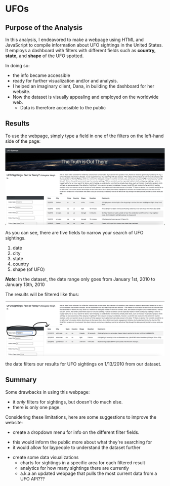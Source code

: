 # UFOs

## Purpose of the Analysis

In this analysis, I endeavored to make a webpage using HTML and JavaScript
to compile information about UFO sightings in the United States. It employs a dashboard 
with filters with different fields such as **country, state,** and **shape** of the UFO spotted.

In doing so:
* the info became accessible
*  ready for further visualization and/or and analysis.
* I helped an imaginary client, Dana, in building the dashboard for her website.
* Now the dataset is visually appealing and employed on the worldwide web.
  - Data is therefore accessible to the public

## Results
To use the webpage, simply type a field in one of the filters on the left-hand side of the page:

![UFO webpage](https://github.com/Kyle2Miles93/UFOs/blob/main/UFOs%20webpage.png)

As you can see, there are five fields to narrow your search of UFO sightings.

1) date
2) city
3) state
4) country
5) shape (of UFO)

***Note***: In the dataset, the date range only goes from January 1st, 2010 to January 13th, 2010

The results will be filtered like thus:

![filtered for date](https://github.com/Kyle2Miles93/UFOs/blob/main/date-filtered-UFOs.png)

the date filters our results for UFO sightings on 1/13/2010 from our dataset.

## Summary

Some drawbacks in using this webpage:
* it *only* filters for sightings, but doesn't do much else.
* there is only one page.

Considering these limitations, here are some suggestions 
to improve the website:

* create a dropdown menu for info on the different filter fields.
 - this would inform the public more about what they're searching for
 - it would allow for laypeople to understand the dataset further
* create some data visualizations
  - charts for sightings in a specific area for each filtered result
  - analytics for how many sightings there are currently
  - a.k.a an updated webpage that pulls the most current data from a UFO API??? 

